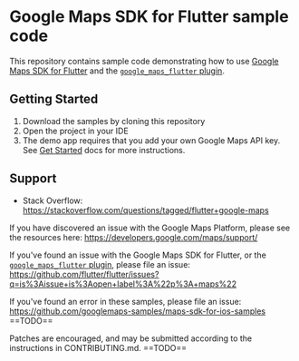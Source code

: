 <!--
![GitHub contributors](https://img.shields.io/github/contributors/googlemaps/android-samples)
![Apache-2.0](https://img.shields.io/badge/license-Apache-blue)
[![Build demos](https://github.com/googlemaps/android-samples/workflows/Build%20demos/badge.svg)](https://github.com/googlemaps/android-samples/actions?query=workflow%3A%22Build+demos%22)
[![Discord](https://img.shields.io/discord/676948200904589322)](https://discord.gg/hYsWbmk)
-->

Google Maps SDK for Flutter sample code
=======================================

<!-- ==TODO== 
<img src="images/screenshots.png" width="1024" />
-->

This repository contains sample code demonstrating how to use
[Google Maps SDK for Flutter](https://developers.google.com/maps/flutter-package/overview)
and the [`google_maps_flutter` plugin](https://pub.dev/packages/google_maps_flutter).

Getting Started
---------------

1. Download the samples by cloning this repository
2. Open the project in your IDE
3. The demo app requires that you add your own Google Maps API key.
   See [Get Started](https://developers.google.com/maps/get-started)
   docs for more instructions.

Support
-------

- Stack Overflow: https://stackoverflow.com/questions/tagged/flutter+google-maps

If you have discovered an issue with the Google Maps Platform, please see
the resources here: https://developers.google.com/maps/support/

If you've found an issue with the Google Maps SDK for Flutter,
or the [`google_maps_flutter` plugin](https://pub.dev/packages/google_maps_flutter),
please file an issue: https://github.com/flutter/flutter/issues?q=is%3Aissue+is%3Aopen+label%3A%22p%3A+maps%22

If you've found an error in these samples, please file an issue:
https://github.com/googlemaps-samples/maps-sdk-for-ios-samples ==TODO==

Patches are encouraged, and may be submitted according to the instructions in
CONTRIBUTING.md.  ==TODO==
